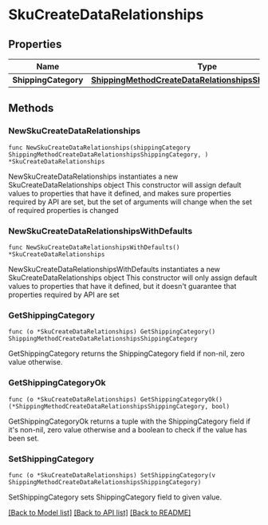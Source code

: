 # SkuCreateDataRelationships

## Properties

Name | Type | Description | Notes
------------ | ------------- | ------------- | -------------
**ShippingCategory** | [**ShippingMethodCreateDataRelationshipsShippingCategory**](ShippingMethodCreateDataRelationshipsShippingCategory.md) |  | 

## Methods

### NewSkuCreateDataRelationships

`func NewSkuCreateDataRelationships(shippingCategory ShippingMethodCreateDataRelationshipsShippingCategory, ) *SkuCreateDataRelationships`

NewSkuCreateDataRelationships instantiates a new SkuCreateDataRelationships object
This constructor will assign default values to properties that have it defined,
and makes sure properties required by API are set, but the set of arguments
will change when the set of required properties is changed

### NewSkuCreateDataRelationshipsWithDefaults

`func NewSkuCreateDataRelationshipsWithDefaults() *SkuCreateDataRelationships`

NewSkuCreateDataRelationshipsWithDefaults instantiates a new SkuCreateDataRelationships object
This constructor will only assign default values to properties that have it defined,
but it doesn't guarantee that properties required by API are set

### GetShippingCategory

`func (o *SkuCreateDataRelationships) GetShippingCategory() ShippingMethodCreateDataRelationshipsShippingCategory`

GetShippingCategory returns the ShippingCategory field if non-nil, zero value otherwise.

### GetShippingCategoryOk

`func (o *SkuCreateDataRelationships) GetShippingCategoryOk() (*ShippingMethodCreateDataRelationshipsShippingCategory, bool)`

GetShippingCategoryOk returns a tuple with the ShippingCategory field if it's non-nil, zero value otherwise
and a boolean to check if the value has been set.

### SetShippingCategory

`func (o *SkuCreateDataRelationships) SetShippingCategory(v ShippingMethodCreateDataRelationshipsShippingCategory)`

SetShippingCategory sets ShippingCategory field to given value.



[[Back to Model list]](../README.md#documentation-for-models) [[Back to API list]](../README.md#documentation-for-api-endpoints) [[Back to README]](../README.md)


